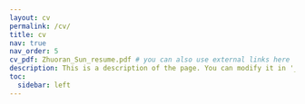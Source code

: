 ```yaml
---
layout: cv
permalink: /cv/
title: cv
nav: true
nav_order: 5
cv_pdf: Zhuoran_Sun_resume.pdf # you can also use external links here
description: This is a description of the page. You can modify it in '_pages/cv.md'. You can also change or remove the top pdf download button.
toc:
  sidebar: left
---
```


